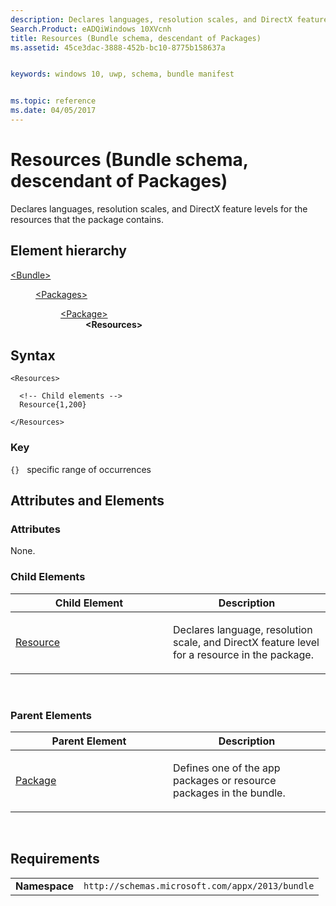 ```yaml
---
description: Declares languages, resolution scales, and DirectX feature levels for the resources that the package contains.
Search.Product: eADQiWindows 10XVcnh
title: Resources (Bundle schema, descendant of Packages)
ms.assetid: 45ce3dac-3888-452b-bc10-8775b158637a


keywords: windows 10, uwp, schema, bundle manifest


ms.topic: reference
ms.date: 04/05/2017
---
```


# Resources (Bundle schema, descendant of Packages)

Declares languages, resolution scales, and DirectX feature levels for the resources that the package contains.

## Element hierarchy

<dl>
<dt><a href="element-bundle.md">&lt;Bundle&gt;</a></dt>
<dd>
<dl>
<dt><a href="element-packages.md">&lt;Packages&gt;</a></dt>
<dd>
<dl>
<dt><a href="element-package.md">&lt;Package&gt;</a></dt>
<dd><b>&lt;Resources&gt;</b></dd>
</dl>
</dd>
</dl>
</dd>
</dl>

## Syntax

``` syntax
<Resources>

  <!-- Child elements -->
  Resource{1,200}

</Resources>
```

### Key

`{}`   specific range of occurrences
## Attributes and Elements


### Attributes

None.

### Child Elements

<table>
<colgroup>
<col width="50%" />
<col width="50%" />
</colgroup>
<thead>
<tr class="header">
<th>Child Element</th>
<th>Description</th>
</tr>
</thead>
<tbody>
<tr class="odd">
<td><a href="element-resource.md">Resource</a> </td>
<td><p>Declares language, resolution scale, and DirectX feature level for a resource in the package.</p></td>
</tr>
</tbody>
</table>

 

### Parent Elements

<table>
<colgroup>
<col width="50%" />
<col width="50%" />
</colgroup>
<thead>
<tr class="header">
<th>Parent Element</th>
<th>Description</th>
</tr>
</thead>
<tbody>
<tr class="odd">
<td><a href="element-package.md">Package</a> </td>
<td><p>Defines one of the app packages or resource packages in the bundle.</p></td>
</tr>
</tbody>
</table>

 

## Requirements

|          |         |
|----------|--------------|
| **Namespace** | `http://schemas.microsoft.com/appx/2013/bundle` |

 

 



